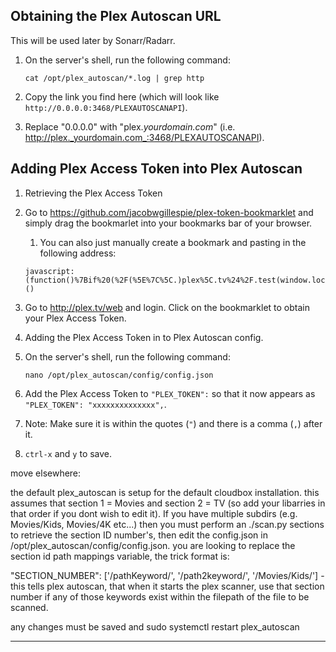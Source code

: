 ## Obtaining the Plex Autoscan URL

This will be used later by Sonarr/Radarr.

1. On the server's shell, run the following command:

    ```
    cat /opt/plex_autoscan/*.log | grep http
    ```
1. Copy the link you find here (which will look like `http://0.0.0.0:3468/PLEXAUTOSCANAPI`).

1. Replace "0.0.0.0" with "plex._yourdomain.com_" (i.e. http://plex._yourdomain.com_:3468/PLEXAUTOSCANAPI).


## Adding Plex Access Token into Plex Autoscan

1. Retrieving the Plex Access Token

  1. Go to https://github.com/jacobwgillespie/plex-token-bookmarklet and simply drag the bookmarlet into your bookmarks bar of your browser.

        1.  You can also just manually create a bookmark and pasting in the following address:

        ```
        javascript:(function()%7Bif%20(%2F(%5E%7C%5C.)plex%5C.tv%24%2F.test(window.location.hostname))%20%7Bprompt('Your%20Plex%20token'%2C%20window.PLEXWEB.myPlexAccessToken%7C%7Cwindow.localStorage.myPlexAccessToken)%7D%20else%20%7Balert('Please%20drag%20this%20link%20to%20your%20bookmark%20bar%20and%20click%20it%20when%20using%20the%20Plex%20Web%20App')%3B%7D%7D)()
        ```

 1.  Go to http://plex.tv/web and login. Click on the bookmarklet to obtain your Plex Access Token.

1. Adding the Plex Access Token in to Plex Autoscan config.

 1. On the server's shell, run the following command:

     ```
     nano /opt/plex_autoscan/config/config.json
     ```
 1. Add the Plex Access Token to `"PLEX_TOKEN":` so that it now appears as `"PLEX_TOKEN": "xxxxxxxxxxxxxx",`.

   1. Note: Make sure it is within the quotes (`"`) and there is a comma (`,`) after it.

 1. `ctrl-x` and `y` to save.





move elsewhere:

the default plex_autoscan is setup for the default cloudbox installation. this assumes that section 1 = Movies and section 2 = TV (so add your libarries in that order if you dont wish to edit it). If you have multiple subdirs (e.g. Movies/Kids, Movies/4K etc...) then you must perform an ./scan.py sections to retrieve the section ID number's, then edit the config.json in /opt/plex_autoscan/config/config.json. you are looking to replace the section id path mappings variable, the trick format is:

"SECTION_NUMBER": ['/pathKeyword/', '/path2keyword/', '/Movies/Kids/'] - this tells plex autoscan, that when it starts the plex scanner, use that section number if any of those keywords exist within the filepath of the file to be scanned.

any changes must be saved and sudo systemctl restart plex_autoscan



----
